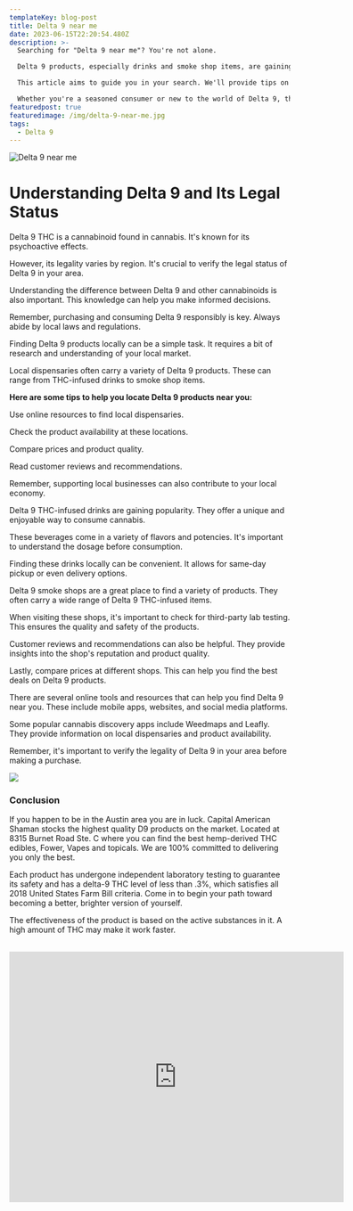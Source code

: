 ```yaml
---
templateKey: blog-post
title: Delta 9 near me
date: 2023-06-15T22:20:54.480Z
description: >-
  Searching for "Delta 9 near me"? You're not alone.

  Delta 9 products, especially drinks and smoke shop items, are gaining popularity. But finding them locally can be a challenge.

  This article aims to guide you in your search. We'll provide tips on locating these products and understanding their availability.

  Whether you're a seasoned consumer or new to the world of Delta 9, this guide will make your search more efficient and convenient.
featuredpost: true
featuredimage: /img/delta-9-near-me.jpg
tags:
  - Delta 9
---
```

![Delta 9 near me](/img/delta-9-near-me.jpg "Delta 9 near me")

# **Understanding Delta 9 and Its Legal Status**

Delta 9 THC is a cannabinoid found in cannabis. It's known for its psychoactive effects.

However, its legality varies by region. It's crucial to verify the legal status of Delta 9 in your area.

Understanding the difference between Delta 9 and other cannabinoids is also important. This knowledge can help you make informed decisions.

Remember, purchasing and consuming Delta 9 responsibly is key. Always abide by local laws and regulations.

Finding Delta 9 products locally can be a simple task. It requires a bit of research and understanding of your local market.

Local dispensaries often carry a variety of Delta 9 products. These can range from THC-infused drinks to smoke shop items.

**Here are some tips to help you locate Delta 9 products near you:**

Use online resources to find local dispensaries.

Check the product availability at these locations.

Compare prices and product quality.

Read customer reviews and recommendations.

Remember, supporting local businesses can also contribute to your local economy.

Delta 9 THC-infused drinks are gaining popularity. They offer a unique and enjoyable way to consume cannabis.

These beverages come in a variety of flavors and potencies. It's important to understand the dosage before consumption.

Finding these drinks locally can be convenient. It allows for same-day pickup or even delivery options.

Delta 9 smoke shops are a great place to find a variety of products. They often carry a wide range of Delta 9 THC-infused items.

When visiting these shops, it's important to check for third-party lab testing. This ensures the quality and safety of the products.

Customer reviews and recommendations can also be helpful. They provide insights into the shop's reputation and product quality.

Lastly, compare prices at different shops. This can help you find the best deals on Delta 9 products.

There are several online tools and resources that can help you find Delta 9 near you. These include mobile apps, websites, and social media platforms.

Some popular cannabis discovery apps include Weedmaps and Leafly. They provide information on local dispensaries and product availability.

Remember, it's important to verify the legality of Delta 9 in your area before making a purchase.

![](/img/store-front-stretch-blog-image.jpg)

### Conclusion

If you happen to be in the Austin area you are in luck.  Capital American Shaman stocks the highest quality D9 products on the market.  Located at 8315 Burnet Road Ste. C where you can find the best hemp-derived THC edibles, Fower, Vapes and topicals. We are 100% committed to delivering you only the best.

Each product has undergone independent laboratory testing to guarantee its safety and has a delta-9 THC level of less than .3%, which satisfies all 2018 United States Farm Bill criteria. Come in to begin your path toward becoming a better, brighter version of yourself.

The effectiveness of the product is based on the active substances in it. A high amount of THC may make it work faster.

<br>

<center><iframe src="https://www.google.com/maps/embed?pb=!1m18!1m12!1m3!1d3442.5441840515764!2d-97.7283884!3d30.363901699999996!2m3!1f0!2f0!3f0!3m2!1i1024!2i768!4f13.1!3m3!1m2!1s0x8644cb31a4fe226f%3A0x34275657f2964730!2sCapital%20CBD%20American%20Shaman!5e0!3m2!1sen!2sus!4v1667507515248!5m2!1sen!2sus" width="600" height="450" style="border:0;" allowfullscreen="" loading="lazy" referrerpolicy="no-referrer-when-downgrade"></iframe><center/>